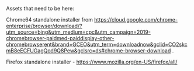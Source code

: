 Assets that need to be here:

Chrome64 standalone installer from https://cloud.google.com/chrome-enterprise/browser/download/?utm_source=bing&utm_medium=cpc&utm_campaign=2019-chromebrowser-paidmed-paiddisplay-other-chromebrowserent&brand=GCEO&utm_term=downloadnow&gclid=CO2skcmB8eECFUGagQod9Q8Pew&gclsrc=ds#chrome-browser-download .

Firefox standalone installer - https://www.mozilla.org/en-US/firefox/all/